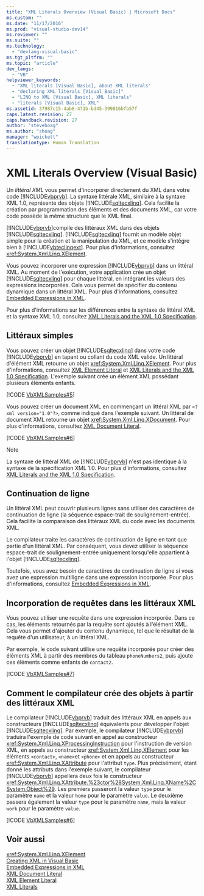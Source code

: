 ```yaml
---
title: "XML Literals Overview (Visual Basic) | Microsoft Docs"
ms.custom: ""
ms.date: "11/17/2016"
ms.prod: "visual-studio-dev14"
ms.reviewer: ""
ms.suite: ""
ms.technology: 
  - "devlang-visual-basic"
ms.tgt_pltfrm: ""
ms.topic: "article"
dev_langs: 
  - "VB"
helpviewer_keywords: 
  - "XML literals [Visual Basic], about XML literals"
  - "declaring XML literals [Visual Basic]"
  - "LINQ to XML [Visual Basic], XML literals"
  - "literals [Visual Basic], XML"
ms.assetid: 37987c15-4ab8-471b-bd45-399816bfb57f
caps.latest.revision: 27
caps.handback.revision: 27
author: "stevehoag"
ms.author: "shoag"
manager: "wpickett"
translationtype: Human Translation
---
```

# XML Literals Overview (Visual Basic)
Un *littéral XML* vous permet d'incorporer directement du XML dans votre code [!INCLUDE[vbprvb](../../../../csharp/programming-guide/concepts/linq/includes/vbprvb_md.md)]. La syntaxe littérale XML, similaire à la syntaxe XML 1.0, représente des objets [!INCLUDE[sqltecxlinq](../../../../csharp/programming-guide/concepts/linq/includes/sqltecxlinq_md.md)]. Cela facilite la création par programmation des éléments et des documents XML, car votre code possède la même structure que le XML final.  
  
 [!INCLUDE[vbprvb](../../../../csharp/programming-guide/concepts/linq/includes/vbprvb_md.md)]compile des littéraux XML dans des objets [!INCLUDE[sqltecxlinq](../../../../csharp/programming-guide/concepts/linq/includes/sqltecxlinq_md.md)].  [!INCLUDE[sqltecxlinq](../../../../csharp/programming-guide/concepts/linq/includes/sqltecxlinq_md.md)] fournit un modèle objet simple pour la création et la manipulation du XML, et ce modèle s'intègre bien à [!INCLUDE[vbteclinqext](../../../../csharp/getting-started/includes/vbteclinqext_md.md)].  Pour plus d'informations, consultez <xref:System.Xml.Linq.XElement>.  
  
 Vous pouvez incorporer une expression [!INCLUDE[vbprvb](../../../../csharp/programming-guide/concepts/linq/includes/vbprvb_md.md)] dans un littéral XML.  Au moment de l'exécution, votre application crée un objet [!INCLUDE[sqltecxlinq](../../../../csharp/programming-guide/concepts/linq/includes/sqltecxlinq_md.md)] pour chaque littéral, en intégrant les valeurs des expressions incorporées.  Cela vous permet de spécifier du contenu dynamique dans un littéral XML.  Pour plus d'informations, consultez [Embedded Expressions in XML](../../../../visual-basic/programming-guide/language-features/xml/embedded-expressions-in-xml.md).  
  
 Pour plus d'informations sur les différences entre la syntaxe de littéral XML et la syntaxe XML 1.0, consultez [XML Literals and the XML 1.0 Specification](../../../../visual-basic/programming-guide/language-features/xml/xml-literals-and-the-xml-1-0-specification.md).  
  
## Littéraux simples  
 Vous pouvez créer un objet [!INCLUDE[sqltecxlinq](../../../../csharp/programming-guide/concepts/linq/includes/sqltecxlinq_md.md)] dans votre code [!INCLUDE[vbprvb](../../../../csharp/programming-guide/concepts/linq/includes/vbprvb_md.md)] en tapant ou collant du code XML valide.  Un littéral d'élément XML retourne un objet <xref:System.Xml.Linq.XElement>.  Pour plus d'informations, consultez [XML Element Literal](../../../../visual-basic/language-reference/xml-literals/xml-element-literal.md) et [XML Literals and the XML 1.0 Specification](../../../../visual-basic/programming-guide/language-features/xml/xml-literals-and-the-xml-1-0-specification.md).  L'exemple suivant crée un élément XML possédant plusieurs éléments enfants.  
  
 [!CODE [VbXMLSamples#5](../CodeSnippet/VS_Snippets_VBCSharp/VbXMLSamples#5)]  
  
 Vous pouvez créer un document XML en commençant un littéral XML par `<?xml version="1.0"?>`, comme indiqué dans l'exemple suivant.  Un littéral de document XML retourne un objet <xref:System.Xml.Linq.XDocument>.  Pour plus d'informations, consultez [XML Document Literal](../../../../visual-basic/language-reference/xml-literals/xml-document-literal.md).  
  
 [!CODE [VbXMLSamples#6](../CodeSnippet/VS_Snippets_VBCSharp/VbXMLSamples#6)]  
  
> [!NOTE]
>  La syntaxe de littéral XML de [!INCLUDE[vbprvb](../../../../csharp/programming-guide/concepts/linq/includes/vbprvb_md.md)] n'est pas identique à la syntaxe de la spécification XML 1.0.  Pour plus d'informations, consultez [XML Literals and the XML 1.0 Specification](../../../../visual-basic/programming-guide/language-features/xml/xml-literals-and-the-xml-1-0-specification.md).  
  
## Continuation de ligne  
 Un littéral XML peut couvrir plusieurs lignes sans utiliser des caractères de continuation de ligne \(la séquence espace\-trait de soulignement\-entrée\).  Cela facilite la comparaison des littéraux XML du code avec les documents XML.  
  
 Le compilateur traite les caractères de continuation de ligne en tant que partie d'un littéral XML.  Par conséquent, vous devez utiliser la séquence espace\-trait de soulignement\-entrée uniquement lorsqu'elle appartient à l'objet [!INCLUDE[sqltecxlinq](../../../../csharp/programming-guide/concepts/linq/includes/sqltecxlinq_md.md)].  
  
 Toutefois, vous avez besoin de caractères de continuation de ligne si vous avez une expression multiligne dans une expression incorporée.  Pour plus d'informations, consultez [Embedded Expressions in XML](../../../../visual-basic/programming-guide/language-features/xml/embedded-expressions-in-xml.md).  
  
## Incorporation de requêtes dans les littéraux XML  
 Vous pouvez utiliser une requête dans une expression incorporée.  Dans ce cas, les éléments retournés par la requête sont ajoutés à l'élément XML.  Cela vous permet d'ajouter du contenu dynamique, tel que le résultat de la requête d'un utilisateur, à un littéral XML.  
  
 Par exemple, le code suivant utilise une requête incorporée pour créer des éléments XML à partir des membres du tableau `phoneNumbers2`, puis ajoute ces éléments comme enfants de `contact2`.  
  
 [!CODE [VbXMLSamples#7](../CodeSnippet/VS_Snippets_VBCSharp/VbXMLSamples#7)]  
  
## Comment le compilateur crée des objets à partir des littéraux XML  
 Le compilateur [!INCLUDE[vbprvb](../../../../csharp/programming-guide/concepts/linq/includes/vbprvb_md.md)] traduit des littéraux XML en appels aux constructeurs [!INCLUDE[sqltecxlinq](../../../../csharp/programming-guide/concepts/linq/includes/sqltecxlinq_md.md)] équivalents pour développer l'objet [!INCLUDE[sqltecxlinq](../../../../csharp/programming-guide/concepts/linq/includes/sqltecxlinq_md.md)].  Par exemple, le compilateur [!INCLUDE[vbprvb](../../../../csharp/programming-guide/concepts/linq/includes/vbprvb_md.md)] traduira l'exemple de code suivant en appel au constructeur <xref:System.Xml.Linq.XProcessingInstruction> pour l'instruction de version XML, en appels au constructeur <xref:System.Xml.Linq.XElement> pour les éléments `<contact>`, `<name>`et `<phone>` et en appels au constructeur <xref:System.Xml.Linq.XAttribute> pour l'attribut `type`.  Plus précisément, étant donné les attributs dans l'exemple suivant, le compilateur [!INCLUDE[vbprvb](../../../../csharp/programming-guide/concepts/linq/includes/vbprvb_md.md)] appellera deux fois le constructeur <xref:System.Xml.Linq.XAttribute.%23ctor%28System.Xml.Linq.XName%2CSystem.Object%29>.  Les premiers passeront la valeur `type` pour le paramètre `name` et la valeur `home` pour le paramètre `value`.  Le deuxième passera également la valeur `type` pour le paramètre `name`, mais la valeur `work` pour le paramètre `value`.  
  
 [!CODE [VbXMLSamples#6](../CodeSnippet/VS_Snippets_VBCSharp/VbXMLSamples#6)]  
  
## Voir aussi  
 <xref:System.Xml.Linq.XElement>   
 [Creating XML in Visual Basic](../../../../visual-basic/programming-guide/language-features/xml/creating-xml.md)   
 [Embedded Expressions in XML](../../../../visual-basic/programming-guide/language-features/xml/embedded-expressions-in-xml.md)   
 [XML Document Literal](../../../../visual-basic/language-reference/xml-literals/xml-document-literal.md)   
 [XML Element Literal](../../../../visual-basic/language-reference/xml-literals/xml-element-literal.md)   
 [XML Literals](../../../../visual-basic/language-reference/xml-literals/index.md)